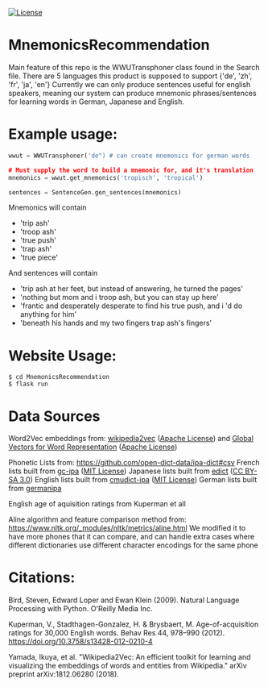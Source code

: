[![License](https://img.shields.io/badge/License-Apache_2.0-blue.svg)](https://opensource.org/licenses/Apache-2.0)

# MnemonicsRecommendation

Main feature of this repo is the WWUTransphoner class found in the Search file.
There are 5 languages this product is supposed to support {'de', 'zh', 'fr', 'ja', 'en'}
Currently we can only produce sentences useful for english speakers, meaning our system can produce mnemonic phrases/sentences for learning words in German, Japanese and English.

# Example usage:
```python
wwut = WWUTransphoner('de") # can create mnemonics for german words

# Must supply the word to build a mnemonic for, and it's translation
mnemonics = wwut.get_mnemonics('tropisch', 'tropical')

sentences = SentenceGen.gen_sentences(mnemonics)
```

Mnemonics will contain
* 'trip ash'
* 'troop ash'
* 'true push'
* 'trap ash'
* 'true piece'

And sentences will contain
* 'trip ash at her feet, but instead of answering, he turned the pages'
* 'nothing but mom and i troop ash, but you can stay up here'
* 'frantic and desperately desperate to find his true push, and i 'd do anything for him'
* 'beneath his hands and my two fingers trap ash's fingers'

# Website Usage:
```
$ cd MnemonicsRecommendation
$ flask run
```

# Data Sources

Word2Vec embeddings from:
[wikipedia2vec](https://wikipedia2vec.github.io/wikipedia2vec/pretrained/) ([Apache License](https://www.apache.org/licenses/LICENSE-2.0))
and
[Global Vectors for Word Representation](https://github.com/stanfordnlp/GloVe) ([Apache License](https://www.apache.org/licenses/LICENSE-2.0))

Phonetic Lists from:
https://github.com/open-dict-data/ipa-dict#csv
  French lists built from [gc-ipa](https://github.com/dohliam/qc-ipa) ([MIT License](https://github.com/lingz/cmudict-ipa/blob/master/LICENSE))
  Japanese lists built from [edict](https://www.edrdg.org/jmdict/edict.html) ([CC BY-SA 3.0](https://creativecommons.org/licenses/by/4.0/))
  English lists built from [cmudict-ipa](https://github.com/lingz/cmudict-ipa) ([MIT License](https://github.com/lingz/cmudict-ipa/blob/master/LICENSE))
  German lists built from [germanipa](https://github.com/kdelaney/germanipa)

English age of aquisition ratings from Kuperman et all

Aline algorithm and feature comparison method from:
https://www.nltk.org/_modules/nltk/metrics/aline.html
We modified it to have more phones that it can compare, and can
handle extra cases where different dictionaries use different
character encodings for the same phone




# Citations:
Bird, Steven, Edward Loper and Ewan Klein (2009).
Natural Language Processing with Python.  O'Reilly Media Inc.

Kuperman, V., Stadthagen-Gonzalez, H. & Brysbaert, M. Age-of-acquisition ratings for 30,000 English words. Behav Res 44, 978–990 (2012). https://doi.org/10.3758/s13428-012-0210-4

Yamada, Ikuya, et al. "Wikipedia2Vec: An efficient toolkit for learning and visualizing the embeddings of words and entities from Wikipedia." arXiv preprint arXiv:1812.06280 (2018).
